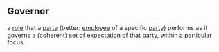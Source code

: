 ## Governor

a <a href="https://essif-lab.github.io/framework/docs/terms/role" hovertext="Role (of an Entity in some context): a defined set of characteristics that the Entity has in some context, such as responsibilities (Obligations) it may have, Actions (behaviors) it may execute, or pieces of Knowledge that it is expected to have in that context, which are referenced to by a specific (Role-)name.">role</a> that a <a href="https://essif-lab.github.io/framework/docs/terms/party" hovertext="Party: an Entity that sets its Objectives, maintains its Knowledge, and uses that Knowledge to pursue its Objectives in an autonomous (sovereign) manner. Humans and Organizations are the typical examples.">party</a> (better: <a href="https://essif-lab.github.io/framework/docs/terms/employee" hovertext="Employee (of a Party): a (human or digital) Actor for whom/which it is realistic that it might execute Actions on behalf of that Party (called the Employer of that Actor).">employee</a> of a specific <a href="https://essif-lab.github.io/framework/docs/terms/party" hovertext="Party: an Entity that sets its Objectives, maintains its Knowledge, and uses that Knowledge to pursue its Objectives in an autonomous (sovereign) manner. Humans and Organizations are the typical examples.">party</a>) performs as it <a href="https://essif-lab.github.io/framework/docs/terms/governance" hovertext="Governance: the act or process of governing or overseeing the realization of (the results associated with) a set of Objectives by the Owner of these Objectives, in order to ensure they will be fit for the purposes that this Owner intends to use them for.">governs</a> a (coherent) set of <a href="https://essif-lab.github.io/framework/docs/terms/expectation" hovertext="Expectation (of a Party): an Objective that is Owned by that Party for having a specific (set of) result(s) produced, where the actual production thereof is (going to be) outsourced to another Party.">expectation</a> of that <a href="https://essif-lab.github.io/framework/docs/terms/party" hovertext="Party: an Entity that sets its Objectives, maintains its Knowledge, and uses that Knowledge to pursue its Objectives in an autonomous (sovereign) manner. Humans and Organizations are the typical examples.">party</a>, within a particular focus.


